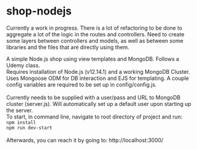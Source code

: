 # shop-nodejs

<p>Currently a work in progress. There is a lot of refactoring to be done to aggregate a lot of the logic in the routes and controllers. Need to create some layers between controllers and models, as well as between some libraries and the files that are directly using them.</p>

<p>
A simple Node.js shop using view templates and MongoDB. Follows a Udemy class.
<br/>
Requires installation of Node.js (v12.14.1) and a working MongoDB Cluster. Uses Mongoose ODM for DB interaction and EJS for templating. A couple config variables are required to be set up in config/config.js.
<br/>
<br/>
Currently needs to be supplied with a user/pass and URL to MongoDB cluster (server.js). Will automatically set up a default user upon starting up the server.
<br/>
To start, in command line, navigate to root directory of project and run:
<br/>
<code>npm install</code>
<br/>
<code>npm run dev-start</code>
<br/>
<br/>
Afterwards, you can reach it by going to: http://localhost:3000/
</p>
